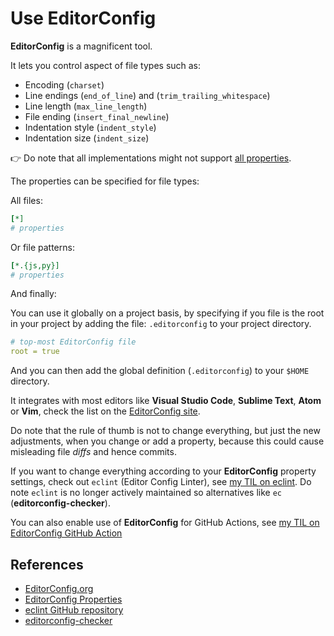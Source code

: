 # Use EditorConfig

**EditorConfig** is a magnificent tool.

It lets you control aspect of file types such as:

- Encoding (`charset`)
- Line endings (`end_of_line`) and (`trim_trailing_whitespace`)
- Line length (`max_line_length`)
- File ending (`insert_final_newline`)
- Indentation style (`indent_style`)
- Indentation size (`indent_size`)

 :point_right: Do note that all implementations might not support [all properties][properties].

The properties can be specified for file types:

All files:

```yaml
[*]
# properties
```

Or file patterns:

```yaml
[*.{js,py}]
# properties
```

And finally:

You can use it globally on a project basis, by specifying if you file is the root in your project by adding the file: `.editorconfig` to your project directory.

```yaml
# top-most EditorConfig file
root = true
```

And you can then add the global definition (`.editorconfig`) to your `$HOME` directory.

It integrates with most editors like **Visual Studio Code**, **Sublime Text**, **Atom** or **Vim**, check the list on the [EditorConfig site][editorconfig].

Do note that the rule of thumb is not to change everything, but just the new adjustments, when you change or add a property, because this could cause misleading file _diffs_ and hence commits.

If you want to change everything according to your **EditorConfig** property settings, check out `eclint` (Editor Config Linter), see [my TIL on eclint](enforce_editorconfig_config_using_eclint.md). Do note `eclint` is no longer actively maintained so alternatives like `ec` (**editorconfig-checker**).

You can also enable use of **EditorConfig** for GitHub Actions, see [my TIL on EditorConfig GitHub Action](../github_actions/use_editorconfig.md)

## References

- [EditorConfig.org][editorconfig]
- [EditorConfig Properties][properties]
- [eclint GitHub repository](https://github.com/jedmao/eclint)
- [editorconfig-checker](https://github.com/editorconfig-checker/editorconfig-checker)

[editorconfig]: https://editorconfig.org/
[properties]: https://github.com/editorconfig/editorconfig/wiki/EditorConfig-Properties
